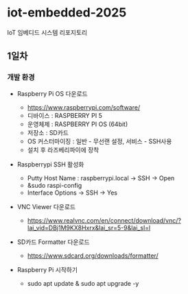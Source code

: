 # iot-embedded-2025
IoT 임베디드 시스템 리포지토리

## 1일차
### 개발 환경
- Raspberry Pi OS 다운로드
  - https://www.raspberrypi.com/software/
  - 디바이스 : RASPBERRY PI 5
  - 운영체제 : RASPBERRY PI OS (64bit)
  - 저장소 : SD카드
  - OS 커스터마이징 : 일반 - 무선랜 설정, 서비스 - SSH사용
  - 설치 후 라즈베리파이에 장착
 
- Raspberrypi SSH 활성화
  - Putty Host Name : raspberrypi.local -> SSH -> Open
  - &sudo raspi-config
  - Interface Options -> SSH -> Yes

- VNC Viewer 다운로드
  - https://www.realvnc.com/en/connect/download/vnc/?lai_vid=DBj1M9KX8Hxrx&lai_sr=5-9&lai_sl=l

- SD카드 Formatter 다운로드
  - https://www.sdcard.org/downloads/formatter/
 
- Raspberry Pi 시작하기
  - sudo apt update & sudo apt upgrade -y
